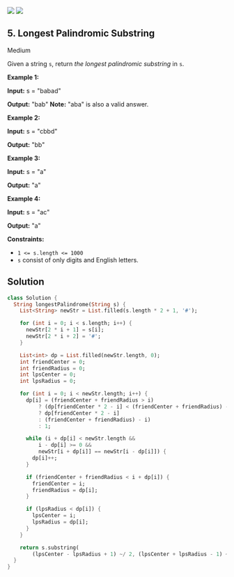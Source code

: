 [![](https://img.shields.io/github/stars/LeetCode-in-Dart/LeetCode-in-Dart?label=Stars&style=flat-square)](https://github.com/LeetCode-in-Dart/LeetCode-in-Dart)
[![](https://img.shields.io/github/forks/LeetCode-in-Dart/LeetCode-in-Dart?label=Fork%20me%20on%20GitHub%20&style=flat-square)](https://github.com/LeetCode-in-Dart/LeetCode-in-Dart/fork)

## 5\. Longest Palindromic Substring

Medium

Given a string `s`, return _the longest palindromic substring_ in `s`.

**Example 1:**

**Input:** s = "babad"

**Output:** "bab" **Note:** "aba" is also a valid answer. 

**Example 2:**

**Input:** s = "cbbd"

**Output:** "bb" 

**Example 3:**

**Input:** s = "a"

**Output:** "a" 

**Example 4:**

**Input:** s = "ac"

**Output:** "a" 

**Constraints:**

*   `1 <= s.length <= 1000`
*   `s` consist of only digits and English letters.

## Solution

```dart
class Solution {
  String longestPalindrome(String s) {
    List<String> newStr = List.filled(s.length * 2 + 1, '#');

    for (int i = 0; i < s.length; i++) {
      newStr[2 * i + 1] = s[i];
      newStr[2 * i + 2] = '#';
    }

    List<int> dp = List.filled(newStr.length, 0);
    int friendCenter = 0;
    int friendRadius = 0;
    int lpsCenter = 0;
    int lpsRadius = 0;

    for (int i = 0; i < newStr.length; i++) {
      dp[i] = (friendCenter + friendRadius > i)
          ? (dp[friendCenter * 2 - i] < (friendCenter + friendRadius) - i
          ? dp[friendCenter * 2 - i]
          : (friendCenter + friendRadius) - i)
          : 1;

      while (i + dp[i] < newStr.length &&
          i - dp[i] >= 0 &&
          newStr[i + dp[i]] == newStr[i - dp[i]]) {
        dp[i]++;
      }

      if (friendCenter + friendRadius < i + dp[i]) {
        friendCenter = i;
        friendRadius = dp[i];
      }

      if (lpsRadius < dp[i]) {
        lpsCenter = i;
        lpsRadius = dp[i];
      }
    }

    return s.substring(
        (lpsCenter - lpsRadius + 1) ~/ 2, (lpsCenter + lpsRadius - 1) ~/ 2);
  }
}
```